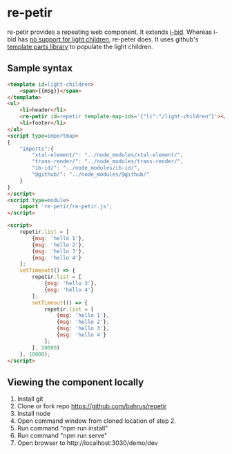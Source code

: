 # re-petir

re-petir provides a repeating web component.  It extends [i-bid](https://github.com/bahrus/ib-id).  Whereas i-bid has [no support for light children](https://github.com/bahrus/ib-id#what-if-i-want-to-repeat-some-web-components-that-require-non-shadow-light-children), re-peter does.  It uses github's [template parts library](https://github.com/github/template-parts/) to populate the light children.

## Sample syntax

```html
<template id=light-children>
    <span>{{msg}}</span>
</template>
<ul>
    <li>header</li>
    <re-petir id=repetir template-map-ids='{"li":"/light-children"}'></re-petir>
    <li>footer</li>
</ul>
<script type=importmap>
{
    "imports":{
        "xtal-element/": "../node_modules/xtal-element/",
        "trans-render/": "../node_modules/trans-render/",
        "ib-id/": "../node_modules/ib-id/",
        "@github/": "../node_modules/@github/"
    }
}
</script>
<script type=module>
    import 're-petir/re-petir.js';
</script>

<script>
    repetir.list = [
        {msg: 'hello 1'},
        {msg: 'hello 2'},
        {msg: 'hello 3'},
        {msg: 'hello 4'}
    ];
    setTimeout(() => {
        repetir.list = [
            {msg: 'hello 3'},
            {msg: 'hello 4'}
        ];
        setTimeout(() => {
            repetir.list = [
                {msg: 'hello 1'},
                {msg: 'hello 2'},
                {msg: 'hello 3'},
                {msg: 'hello 4'}
            ];
        }, 10000)
    }, 10000);
</script>
```

## Viewing the component locally

1.  Install git
2.  Clone or fork repo https://github.com/bahrus/repetir
3.  Install node
4.  Open command window from cloned location of step 2.
5.  Run command "npm run install"
6.  Run command "npm run serve"
7.  Open browser to http://localhost:3030/demo/dev

